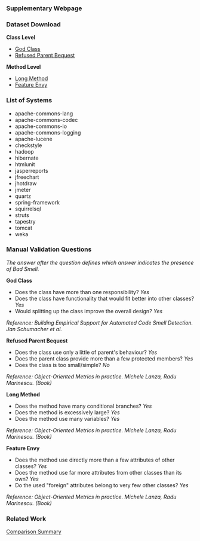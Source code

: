 ### Supplementary Webpage ###

### Dataset Download

**Class Level**
- [God Class](https://drive.google.com/open?id=1VRkqyqjKG98COWuhaed-_40vkBDKD8y0)
- [Refused Parent Bequest](https://drive.google.com/open?id=1m4wEa5WuzeG1t7LV0u8qxtRKRwS7ivKc)

**Method Level**
- [Long Method](https://drive.google.com/open?id=1izd9i_D0KHO-PNvQJ6k17Qc-jMufgJra)
- [Feature Envy](https://drive.google.com/open?id=18Xu1UNyrwkH4C6fqQ8iOap_2gPQgZyp1)

### List of Systems
- apache-commons-lang
- apache-commons-codec
- apache-commons-io
- apache-commons-logging
- apache-lucene
- checkstyle
- hadoop
- hibernate
- htmlunit
- jasperreports
- jfreechart
- jhotdraw
- jmeter
- quartz
- spring-framework
- squirrelsql
- struts
- tapestry
- tomcat
- weka

### Manual Validation Questions
*The answer after the question defines which answer indicates the presence of Bad Smell.*

**God Class**
- Does the class have more than one responsibility? *Yes*
- Does the class have functionality that would fit better into other classes? *Yes*
- Would splitting up the class improve the overall design? *Yes*

*Reference: Building Empirical Support for Automated Code Smell Detection. Jan Schumacher et al.*

**Refused Parent Bequest**
- Does the class use only a little of parent's behaviour? *Yes*
- Does the parent class provide more than a few protected members? *Yes*
- Does the class is too small/simple? *No*

*Reference: Object-Oriented Metrics in practice. Michele Lanza, Radu Marinescu. (Book)*

**Long Method**
- Does the method have many conditional branches? *Yes*
- Does the method is excessively large? *Yes*
- Does the method use many variables? *Yes*

*Reference: Object-Oriented Metrics in practice. Michele Lanza, Radu Marinescu. (Book)*

**Feature Envy**
- Does the method use directly more than a few attributes of other classes? *Yes*
- Does the method use far more attributes from other classes than its own? *Yes*
- Do the used "foreign" attributes belong to very few other classes? *Yes*

*Reference: Object-Oriented Metrics in practice. Michele Lanza, Radu Marinescu. (Book)*

### Related Work 
[Comparison Summary](https://drive.google.com/file/d/1uteFL36uRJqBnnANA0H1Hbt7lrXayp40/view?usp=sharing)
